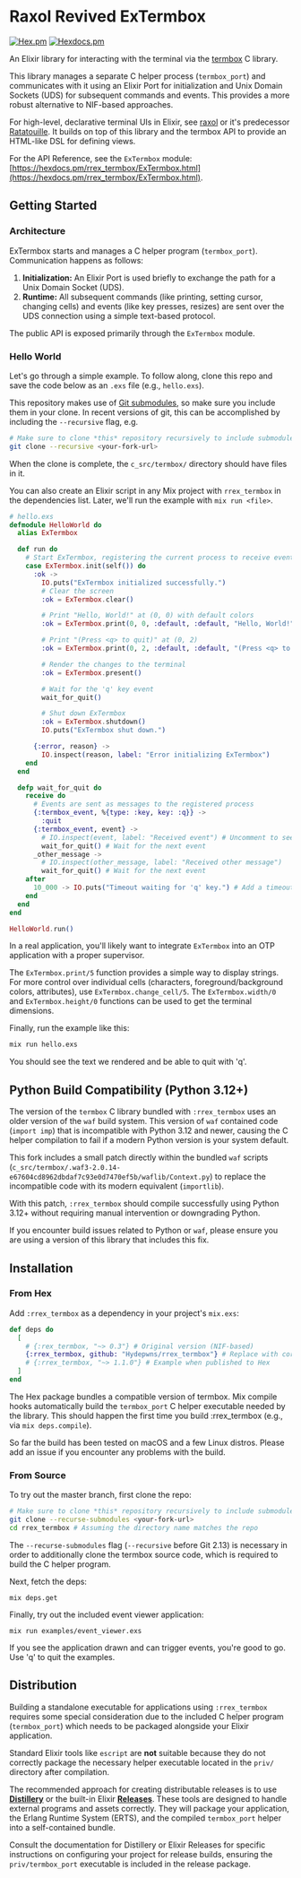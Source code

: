 # Raxol Revived ExTermbox

[![Hex.pm](https://img.shields.io/hexpm/v/rrex_termbox.svg)](https://hex.pm/packages/rrex_termbox)
[![Hexdocs.pm](https://img.shields.io/badge/api-hexdocs-brightgreen.svg)](https://hexdocs.pm/rrex_termbox)

An Elixir library for interacting with the terminal via the [termbox](https://github.com/nsf/termbox) C library.

This library manages a separate C helper process (`termbox_port`) and communicates with it using an Elixir Port for initialization and Unix Domain Sockets (UDS) for subsequent commands and events. This provides a more robust alternative to NIF-based approaches.

For high-level, declarative terminal UIs in Elixir, see [raxol](https://github.com/Hydepwns/raxol) or it's predecessor [Ratatouille](https://github.com/ndreynolds/ratatouille). It builds on top of
this library and the termbox API to provide an HTML-like DSL for defining views.

For the API Reference, see the `ExTermbox` module: [https://hexdocs.pm/rrex_termbox/ExTermbox.html](https://hexdocs.pm/rrex_termbox/ExTermbox.html).

## Getting Started

### Architecture

ExTermbox starts and manages a C helper program (`termbox_port`). Communication happens as follows:
1.  **Initialization:** An Elixir Port is used briefly to exchange the path for a Unix Domain Socket (UDS).
2.  **Runtime:** All subsequent commands (like printing, setting cursor, changing cells) and events (like key presses, resizes) are sent over the UDS connection using a simple text-based protocol.

The public API is exposed primarily through the `ExTermbox` module.

### Hello World

Let's go through a simple example.
To follow along, clone this repo and save the code below as an `.exs` file (e.g., `hello.exs`).

This repository makes use of [Git submodules](https://git-scm.com/book/en/v2/Git-Tools-Submodules), so make sure you include them in your clone. In recent versions of git, this can be accomplished by including the `--recursive` flag, e.g.

```bash
# Make sure to clone *this* repository recursively to include submodules
git clone --recursive <your-fork-url>
```

When the clone is complete, the `c_src/termbox/` directory should have files in it.

You can also create an
Elixir script in any Mix project with `rrex_termbox` in the dependencies list.
Later, we'll run the example with `mix run <file>`.

```elixir
# hello.exs
defmodule HelloWorld do
  alias ExTermbox

  def run do
    # Start ExTermbox, registering the current process to receive events
    case ExTermbox.init(self()) do
      :ok ->
        IO.puts("ExTermbox initialized successfully.")
        # Clear the screen
        :ok = ExTermbox.clear()

        # Print "Hello, World!" at (0, 0) with default colors
        :ok = ExTermbox.print(0, 0, :default, :default, "Hello, World!")

        # Print "(Press <q> to quit)" at (0, 2)
        :ok = ExTermbox.print(0, 2, :default, :default, "(Press <q> to quit)")

        # Render the changes to the terminal
        :ok = ExTermbox.present()

        # Wait for the 'q' key event
        wait_for_quit()

        # Shut down ExTermbox
        :ok = ExTermbox.shutdown()
        IO.puts("ExTermbox shut down.")

      {:error, reason} ->
        IO.inspect(reason, label: "Error initializing ExTermbox")
    end
  end

  defp wait_for_quit do
    receive do
      # Events are sent as messages to the registered process
      {:termbox_event, %{type: :key, key: :q}} ->
        :quit
      {:termbox_event, event} ->
        # IO.inspect(event, label: "Received event") # Uncomment to see other events
        wait_for_quit() # Wait for the next event
      _other_message ->
        # IO.inspect(other_message, label: "Received other message")
        wait_for_quit() # Wait for the next event
    after
      10_000 -> IO.puts("Timeout waiting for 'q' key.") # Add a timeout for safety
    end
  end
end

HelloWorld.run()

```

In a real application, you'll likely want to integrate `ExTermbox` into an OTP application with a proper supervisor.

The `ExTermbox.print/5` function provides a simple way to display strings. For more control over individual cells (characters, foreground/background colors, attributes), use `ExTermbox.change_cell/5`. The `ExTermbox.width/0` and `ExTermbox.height/0` functions can be used to get the terminal dimensions.

Finally, run the example like this:

```bash
mix run hello.exs
```

You should see the text we rendered and be able to quit with 'q'.

## Python Build Compatibility (Python 3.12+)

The version of the `termbox` C library bundled with `:rrex_termbox` uses an older version of the `waf` build system. This version of `waf` contained code (`import imp`) that is incompatible with Python 3.12 and newer, causing the C helper compilation to fail if a modern Python version is your system default.

This fork includes a small patch directly within the bundled `waf` scripts (`c_src/termbox/.waf3-2.0.14-e67604cd8962dbdaf7c93e0d7470ef5b/waflib/Context.py`) to replace the incompatible code with its modern equivalent (`importlib`).

With this patch, `:rrex_termbox` should compile successfully using Python 3.12+ without requiring manual intervention or downgrading Python.

If you encounter build issues related to Python or `waf`, please ensure you are using a version of this library that includes this fix.

## Installation

### From Hex

Add `:rrex_termbox` as a dependency in your project's `mix.exs`:

```elixir
def deps do
  [
    # {:rex_termbox, "~> 0.3"} # Original version (NIF-based)
    {:rrex_termbox, github: "Hydepwns/rrex_termbox"} # Replace with correct version/source when published
    # {:rrex_termbox, "~> 1.1.0"} # Example when published to Hex
  ]
end
```

The Hex package bundles a compatible version of termbox. Mix compile hooks automatically build the `termbox_port` C helper executable needed by the library. This should happen the first time you build :rrex_termbox (e.g., via `mix deps.compile`).

So far the build has been tested on macOS and a few Linux distros. Please add an issue if you encounter any problems with the build.

### From Source

To try out the master branch, first clone the repo:

```bash
# Make sure to clone *this* repository recursively to include submodules
git clone --recurse-submodules <your-fork-url>
cd rrex_termbox # Assuming the directory name matches the repo
```

The `--recurse-submodules` flag (`--recursive` before Git 2.13) is necessary in
order to additionally clone the termbox source code, which is required to
build the C helper program.

Next, fetch the deps:

```
mix deps.get
```

Finally, try out the included event viewer application:

```
mix run examples/event_viewer.exs
```

If you see the application drawn and can trigger events, you're good to go. Use
'q' to quit the examples.

## Distribution

Building a standalone executable for applications using `:rrex_termbox` requires some special consideration due to the included C helper program (`termbox_port`) which needs to be packaged alongside your Elixir application.

Standard Elixir tools like `escript` are **not** suitable because they do not correctly package the necessary helper executable located in the `priv/` directory after compilation.

The recommended approach for creating distributable releases is to use **[Distillery](https://github.com/bitwalker/distillery)** or the built-in Elixir **[Releases](https://hexdocs.pm/mix/Mix.Tasks.Release.html)**. These tools are designed to handle external programs and assets correctly. They will package your application, the Erlang Runtime System (ERTS), and the compiled `termbox_port` helper into a self-contained bundle.

Consult the documentation for Distillery or Elixir Releases for specific instructions on configuring your project for release builds, ensuring the `priv/termbox_port` executable is included in the release package.
